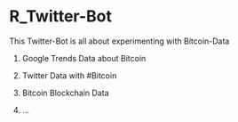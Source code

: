# R_Twitter-Bot
This Twitter-Bot is all about experimenting with Bitcoin-Data

1. Google Trends Data about Bitcoin


2. Twitter Data with #Bitcoin


3. Bitcoin Blockchain Data


4. ...
